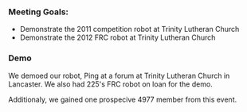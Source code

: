 ### Meeting Goals:
* Demonstrate the 2011 competition robot at Trinity Lutheran Church
* Demonstrate the 2012 FRC robot at Trinity Lutheran Church

### Demo
We demoed our robot, Ping at a forum at Trinity Lutheran Church in Lancaster. We also had 225's FRC robot on loan for the demo.

Additionaly, we gained one prospecive 4977 member from this event.